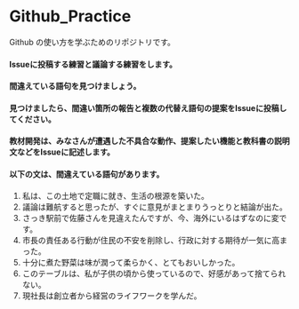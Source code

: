 # Github_Practice
Github の使い方を学ぶためのリポジトリです。

#### Issueに投稿する練習と議論する練習をします。
#### 間違えている語句を見つけましょう。
#### 見つけましたら、間違い箇所の報告と複数の代替え語句の提案をIssueに投稿してください。
#### 教材開発は、みなさんが遭遇した不具合な動作、提案したい機能と教科書の説明文などをIssueに記述します。
#### 以下の文は、間違えている語句があります。

1. 私は、この土地で定職に就き、生活の根源を築いた。
1. 議論は難航すると思ったが、すぐに意見がまとまりうっとりと結論が出た。
1. さっき駅前で佐藤さんを見違えたんですが、今、海外にいるはずなのに変です。
1. 市長の責任ある行動が住民の不安を削除し、行政に対する期待が一気に高まった。
1. 十分に煮た野菜は味が潤って柔らかく、とてもおいしかった。
1. このテーブルは、私が子供の頃から使っているので、好感があって捨てられない。
1. 現社長は創立者から経営のライフワークを学んだ。
